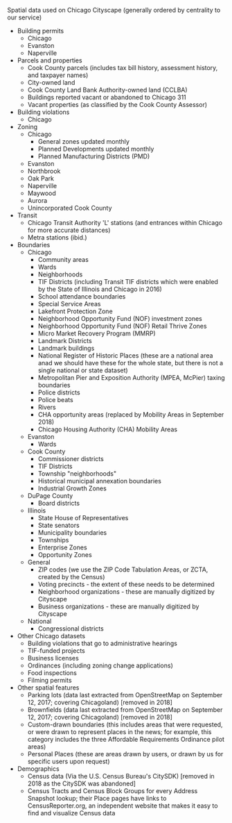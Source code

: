 Spatial data used on Chicago Cityscape (generally ordered by centrality to our service) 

- Building permits
  - Chicago
  - Evanston
  - Naperville
- Parcels and properties
  - Cook County parcels (includes tax bill history, assessment history, and taxpayer names)
  - City-owned land
  - Cook County Land Bank Authority-owned land (CCLBA)
  - Buildings reported vacant or abandoned to Chicago 311
  - Vacant properties (as classified by the Cook County Assessor)
- Building violations
  - Chicago
- Zoning
  - Chicago
    - General zones updated monthly
    - Planned Developments updated monthly
    - Planned Manufacturing Districts (PMD)
  - Evanston
  - Northbrook
  - Oak Park
  - Naperville
  - Maywood
  - Aurora
  - Unincorporated Cook County
- Transit
  - Chicago Transit Authority 'L' stations (and entrances within Chicago for more accurate distances)
  - Metra stations (ibid.)
- Boundaries
  - Chicago
    - Community areas
    - Wards
    - Neighborhoods
    - TIF Districts (including Transit TIF districts which were enabled by the State of Illinois and Chicago in 2016)
    - School attendance boundaries
    - Special Service Areas
    - Lakefront Protection Zone
    - Neighborhood Opportunity Fund (NOF) investment zones
    - Neighborhood Opportunity Fund (NOF) Retail Thrive Zones
    - Micro Market Recovery Program (MMRP)
    - Landmark Districts
    - Landmark buildings
    - National Register of Historic Places (these are a national area anad we should have these for the whole state, but there is not a single national or state dataset)
    - Metropolitan Pier and Exposition Authority (MPEA, McPier) taxing boundaries
    - Police districts
    - Police beats
    - Rivers
    - CHA opportunity areas (replaced by Mobility Areas in September 2018)
    - Chicago Housing Authority (CHA) Mobility Areas
  - Evanston
    - Wards
  - Cook County
    - Commissioner districts
    - TIF Districts
    - Township "neighborhoods"
    - Historical municipal annexation boundaries
    - Industrial Growth Zones
  - DuPage County
    - Board districts
  - Illinois
    - State House of Representatives
    - State senators
    - Municipality boundaries
    - Townships
    - Enterprise Zones
    - Opportunity Zones
  - General
    - ZIP codes (we use the ZIP Code Tabulation Areas, or ZCTA, created by the Census)
    - Voting precincts - the extent of these needs to be determined
    - Neighborhood organizations - these are manually digitized by Cityscape
    - Business organizations - these are manually digitized by Cityscape
  - National
    - Congressional districts
- Other Chicago datasets
    - Building violations that go to administrative hearings
    - TIF-funded projects
    - Business licenses
    - Ordinances (including zoning change applications)
    - Food inspections
    - Filming permits
- Other spatial features
  - Parking lots (data last extracted from OpenStreetMap on September 12, 2017; covering Chicagoland) [removed in 2018]
  - Brownfields (data last extracted from OpenStreetMap on September 12, 2017; covering Chicagoland) [removed in 2018]
  - Custom-drawn boundaries (this includes areas that were requested, or were drawn to represent places in the news; for example, this category includes the three Affordable Requirements Ordinance pilot areas)
  - Personal Places (these are areas drawn by users, or drawn by us for specific users upon request)
- Demographics
  - Census data (Via the U.S. Census Bureau's CitySDK) [removed in 2018 as the CitySDK was abandoned]
  - Census Tracts and Census Block Groups for every Address Snapshot lookup; their Place pages have links to CensusReporter.org, an independent website that makes it easy to find and visualize Census data
